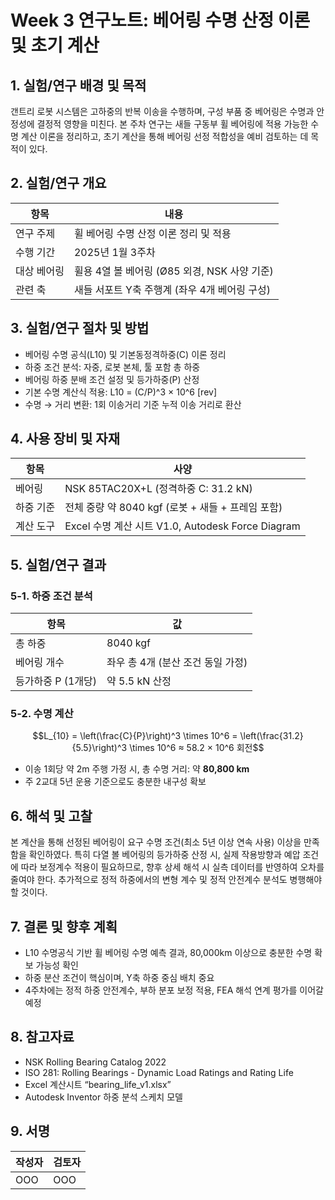 # Week 3 연구노트: 베어링 수명 산정 이론 및 초기 계산

## 1. 실험/연구 배경 및 목적

갠트리 로봇 시스템은 고하중의 반복 이송을 수행하며, 구성 부품 중 베어링은 수명과 안정성에 결정적 영향을 미친다. 본 주차 연구는 새들 구동부 휠 베어링에 적용 가능한 수명 계산 이론을 정리하고, 초기 계산을 통해 베어링 선정 적합성을 예비 검토하는 데 목적이 있다.

## 2. 실험/연구 개요

| 항목     | 내용                              |
| ------ | ------------------------------- |
| 연구 주제  | 휠 베어링 수명 산정 이론 정리 및 적용          |
| 수행 기간  | 2025년 1월 3주차                    |
| 대상 베어링 | 휠용 4열 볼 베어링 (Ø85 외경, NSK 사양 기준) |
| 관련 축   | 새들 서포트 Y축 주행계 (좌우 4개 베어링 구성)    |

## 3. 실험/연구 절차 및 방법

- 베어링 수명 공식(L10) 및 기본동정격하중(C) 이론 정리
- 하중 조건 분석: 자중, 로봇 본체, 툴 포함 총 하중
- 베어링 하중 분배 조건 설정 및 등가하중(P) 산정
- 기본 수명 계산식 적용: L10 = (C/P)^3 × 10^6 [rev]
- 수명 → 거리 변환: 1회 이송거리 기준 누적 이송 거리로 환산

## 4. 사용 장비 및 자재

| 항목    | 사양                                          |
| ----- | ------------------------------------------- |
| 베어링   | NSK 85TAC20X+L (정격하중 C: 31.2 kN)            |
| 하중 기준 | 전체 중량 약 8040 kgf (로봇 + 새들 + 프레임 포함)         |
| 계산 도구 | Excel 수명 계산 시트 V1.0, Autodesk Force Diagram |

## 5. 실험/연구 결과

### 5-1. 하중 조건 분석

| 항목           | 값                     |
| ------------ | --------------------- |
| 총 하중         | 8040 kgf              |
| 베어링 개수       | 좌우 총 4개 (분산 조건 동일 가정) |
| 등가하중 P (1개당) | 약 5.5 kN 산정           |

### 5-2. 수명 계산

```math
L_{10} = \left(\frac{C}{P}\right)^3 \times 10^6 = \left(\frac{31.2}{5.5}\right)^3 \times 10^6 ≈ 58.2 × 10^6 회전
```

- 이송 1회당 약 2m 주행 가정 시, 총 수명 거리: 약 **80,800 km**
- 주 2교대 5년 운용 기준으로도 충분한 내구성 확보

## 6. 해석 및 고찰

본 계산을 통해 선정된 베어링이 요구 수명 조건(최소 5년 이상 연속 사용) 이상을 만족함을 확인하였다. 특히 다열 볼 베어링의 등가하중 산정 시, 실제 작용방향과 예압 조건에 따라 보정계수 적용이 필요하므로, 향후 상세 해석 시 실측 데이터를 반영하여 오차를 줄여야 한다. 추가적으로 정적 하중에서의 변형 계수 및 정적 안전계수 분석도 병행해야 할 것이다.

## 7. 결론 및 향후 계획

- L10 수명공식 기반 휠 베어링 수명 예측 결과, 80,000km 이상으로 충분한 수명 확보 가능성 확인
- 하중 분산 조건이 핵심이며, Y축 하중 중심 배치 중요
- 4주차에는 정적 하중 안전계수, 부하 분포 보정 적용, FEA 해석 연계 평가를 이어갈 예정

## 8. 참고자료

- NSK Rolling Bearing Catalog 2022
- ISO 281: Rolling Bearings - Dynamic Load Ratings and Rating Life
- Excel 계산시트 “bearing\_life\_v1.xlsx”
- Autodesk Inventor 하중 분석 스케치 모델

## 9. 서명

| 작성자 | 검토자 |
| --- | --- |
| OOO | OOO |

